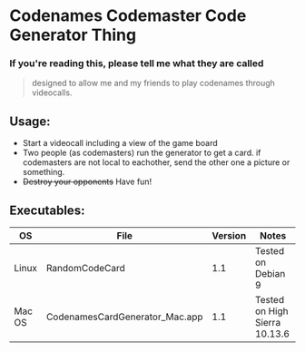 

# Codenames Codemaster Code Generator Thing
### If you're reading this, please tell me what they are called 


> designed to allow me and my friends to play codenames through videocalls.

## Usage:

- Start a videocall including a view of the game board
- Two people (as codemasters) run the generator to get a card. if codemasters are not local to eachother, send the other one a picture or something.
- ~~Destroy your opponents~~ Have fun!

## Executables:
| OS | File | Version | Notes |
| ------ | ------ | ------ | ------ |
| Linux | RandomCodeCard | 1.1 | Tested on Debian 9 |
| Mac OS | CodenamesCardGenerator_Mac.app | 1.1 | Tested on High Sierra 10.13.6|

